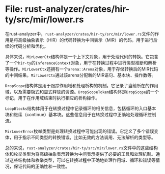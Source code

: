 # File: rust-analyzer/crates/hir-ty/src/mir/lower.rs

在rust-analyzer中，`rust-analyzer/crates/hir-ty/src/mir/lower.rs`文件的作用是将高级抽象表示（HIR）的代码转换为中间表示（MIR）的代码，用于进行后续的代码分析和优化。

具体来说，`MirLowerCtx`结构体是一个上下文对象，用于处理代码的转换。它包含了一个`hir-ty`的`InferenceContext`对象，用于在转换过程中进行类型推断和解析等操作。`MirLowerCtx`还拥有一个`arena::Arena`对象，用于存储转换后的MIR代码的中间结果。`MirLowerCtx`通过该arena分配新的MIR语句、基本块、操作数等。

`DropScope`结构体是用于跟踪作用域和处理析构的机制。它记录了当前所在的作用域，以及需要隐式和显式释放的资源。`DropScopeToken`结构体是`DropScope`的一个标记，用于在作用域结束时执行相应的析构操作。

`LoopBlocks`结构体用于在转换过程中记录循环的相关信息，包括循环的入口基本块和继续（continue）基本块。这些信息用于在转换过程中正确地处理循环控制流。

`MirLowerError`枚举类型是处理转换过程中可能出现的错误。它定义了多个错误变体，用于指示不同类型的转换错误，比如无效的方法调用、无法解析的类型等。

总的来说，`rust-analyzer/crates/hir-ty/src/mir/lower.rs`文件中的这些结构体和枚举类型为将高级抽象表示转换为中间表示提供了必要的工具和处理机制。通过这些结构体和枚举类型，可以在转换过程中正确地处理作用域、循环和错误等情况，保证代码的正确性和一致性。

